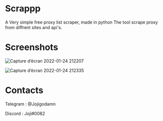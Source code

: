 # Scrappp
A Very simple free proxy list scraper, made in python
The tool scrape proxy from diffrent sites and api's.

# Screenshots

![Capture d’écran 2022-01-24 212207](https://user-images.githubusercontent.com/76626446/150858709-582cb948-5647-4a0d-bfab-9df2ca5b77ba.png)

![Capture d’écran 2022-01-24 212335](https://user-images.githubusercontent.com/76626446/150858924-eec01a05-b215-4535-8a88-717c476a40b4.png)



# Contacts

Telegram : @Jojigodamn

Discord : Joji#0082
